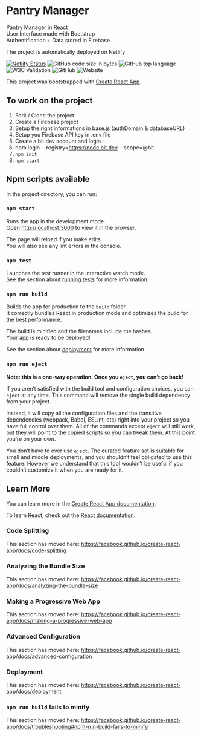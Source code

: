 # Pantry Manager

Pantry Manager in React  
User Interface made with Bootstrap  
Authentification + Data stored in Firebase

The project is automatically deployed on Netlify

[![Netlify Status](https://api.netlify.com/api/v1/badges/7ede6b3b-c954-42d0-a2d2-8985d7c2e060/deploy-status)](https://monplacard.netlify.app)
![GitHub code size in bytes](https://img.shields.io/github/languages/code-size/romain-koenig/pantry-manager)
![GitHub top language](https://img.shields.io/github/languages/top/romain-koenig/pantry-manager)
![W3C Validation](https://img.shields.io/w3c-validation/default?targetUrl=https%3A%2F%2Fmonplacard.netlify.app%2F)
![GitHub](https://img.shields.io/github/license/romain-koenig/pantry-manager)
![Website](https://img.shields.io/website?url=https%3A%2F%2Fmonplacard.netlify.app%2F)

This project was bootstrapped with [Create React App](https://github.com/facebook/create-react-app).

## To work on the project

1. Fork / Clone the project
1. Create a Firebase project
1. Setup the right informations in base.js (authDomain & databaseURL)
1. Setup you Firebase API key in .env file
1. Create a bit.dev account and login : 
1. npm login --registry=https://node.bit.dev --scope=@bit
1. `npm init`
1. `npm start`

## Npm scripts available

In the project directory, you can run:

### `npm start`

Runs the app in the development mode.<br />
Open [http://localhost:3000](http://localhost:3000) to view it in the browser.

The page will reload if you make edits.<br />
You will also see any lint errors in the console.

### `npm test`

Launches the test runner in the interactive watch mode.<br />
See the section about [running tests](https://facebook.github.io/create-react-app/docs/running-tests) for more information.

### `npm run build`

Builds the app for production to the `build` folder.<br />
It correctly bundles React in production mode and optimizes the build for the best performance.

The build is minified and the filenames include the hashes.<br />
Your app is ready to be deployed!

See the section about [deployment](https://facebook.github.io/create-react-app/docs/deployment) for more information.

### `npm run eject`

**Note: this is a one-way operation. Once you `eject`, you can’t go back!**

If you aren’t satisfied with the build tool and configuration choices, you can `eject` at any time. This command will remove the single build dependency from your project.

Instead, it will copy all the configuration files and the transitive dependencies (webpack, Babel, ESLint, etc) right into your project so you have full control over them. All of the commands except `eject` will still work, but they will point to the copied scripts so you can tweak them. At this point you’re on your own.

You don’t have to ever use `eject`. The curated feature set is suitable for small and middle deployments, and you shouldn’t feel obligated to use this feature. However we understand that this tool wouldn’t be useful if you couldn’t customize it when you are ready for it.

## Learn More

You can learn more in the [Create React App documentation](https://facebook.github.io/create-react-app/docs/getting-started).

To learn React, check out the [React documentation](https://reactjs.org/).

### Code Splitting

This section has moved here: https://facebook.github.io/create-react-app/docs/code-splitting

### Analyzing the Bundle Size

This section has moved here: https://facebook.github.io/create-react-app/docs/analyzing-the-bundle-size

### Making a Progressive Web App

This section has moved here: https://facebook.github.io/create-react-app/docs/making-a-progressive-web-app

### Advanced Configuration

This section has moved here: https://facebook.github.io/create-react-app/docs/advanced-configuration

### Deployment

This section has moved here: https://facebook.github.io/create-react-app/docs/deployment

### `npm run build` fails to minify

This section has moved here: https://facebook.github.io/create-react-app/docs/troubleshooting#npm-run-build-fails-to-minify
